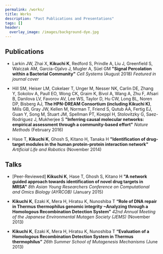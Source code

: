 ```yaml
---
permalink: /works/
title: Works
description: "Past Publications and Presentations"
tags: []
header:
  overlay_image: /images/background-dye.jpg
---
```


## Publications

- Larkin JW, Zhai X, **Kikuchi K**, Redford S, Prindle A, Liu J, Greenfield S, Walczak AM, Garcia-Ojalvo J, Mugler A, Süel GM **"Signal Percolation within a Bacterial Community"** *Cell Systems* (August 2018) *Featured in journal cover*


- Hill SM, Heiser LM, Cokelaer T, Unger M, Nesser NK, Carlin DE, Zhang Y, Sokolov A, Paull EO, Wong CK, Graim K, Bivol A, Wang A, Zhu F, Afsari B, Danilova LV, Favorov AV, Lee WS, Taylor D, Hu CW, Long BL, Noren DP, Bisberg AJ, **The HPN-DREAM Consortium (including Kikuchi K)**, Mills GB, Gray JW,	Kellen M, Norman T, Friend S, Qutub AA, Fertig EJ, Guan Y, Song M, Stuart JM, Spellman PT, Koeppl H, Stolovitzky G, Saez-Rodriguez J, Mukherjee S **"Inferring causal molecular networks: empirical assessment through a community-based effort"** *Nature Methods* (February 2016)

- Hase T, **Kikuchi K**, Ghosh S, Kitano H, Tanaka H **"Identification of drug-target modules in the human protein-protein interaction network"** *Artificial Life and Robotics* (November 2014)


## Talks

- [Peer-Reviewed] **Kikuchi K**, Hase T, Ghosh S, Kitano H **"A network guided approach towards identification of novel drug targets in MRSA"** *8th Asian Young Researchers Conference on Computational and Omics Biology (AYRCOB)* (January 2015)


- **Kikuchi K**, Ezaki K, Mera H, Hiratsu K, Nunoshiba T **“Role of DNA repair in Thermus thermophilus genomic integrity ~Analyzing through a Homologous Recombination Detection System”** *42nd Annual Meeting of the Japanese Environmental Mutagen Society (JEMS)* (November 2013)

- **Kikuchi K**, Ezaki K, Mera H, Hiratsu K, Nunoshiba T **“Evaluation of a Homologous Recombination Detection System in Thermus thermophilus”** *26th Summer School of Mutagenesis Mechanisms* (June 2013) 